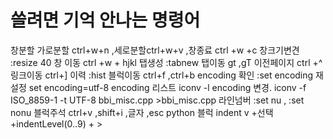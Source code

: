 
# 쓸려면 기억 안나는 명령어
창분할 가로분할 ctrl+w+n  ,세로분할ctrl+w+v  ,창종료 ctrl +w +c
창크기변견  :resize 40
창 이동 ctrl +w + hjkl
탭생성 :tabnew
탭이동 gt ,gT
이전페이지 ctrl +^
링크이동 ctrl+]
이력 :hist
블럭이동 ctrl+f ,ctrl+b
encoding 확인 :set encoding 재설정 set encoding=utf-8
encoding 리스트 iconv -l
encoding 변경. iconv -f ISO_8859-1 -t UTF-8 bbi_misc.cpp >bbi_misc.cpp
라인넘버 :set nu , :set nonu
블럭주석 ctrl+v ,shift+i ,글자 ,esc
python 블럭 indent v +선택 +indentLevel(0..9) + >



